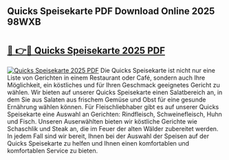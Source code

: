 ## Quicks Speisekarte PDF Download Online 2025 98WXB

# <h2><a href="http://gc81vfs.nevu.top/?p=Quicks+Speisekarte">🔗 👉🔴 Quicks Speisekarte 2025 PDF</a></h2>

[![Quicks Speisekarte 2025 PDF](https://i.imgur.com/dBaPXMq.png)](http://gc81vfs.nevu.top/?p=Quicks+Speisekarte)
Die Quicks Speisekarte ist nicht nur eine Liste von Gerichten in einem Restaurant oder Café, sondern auch Ihre Möglichkeit, ein köstliches und für Ihren Geschmack geeignetes Gericht zu wählen. Wir bieten auf unserer Quicks Speisekarte einen Salatbereich an, in dem Sie aus Salaten aus frischem Gemüse und Obst für eine gesunde Ernährung wählen können. Für Fleischliebhaber gibt es auf unserer Quicks Speisekarte eine Auswahl an Gerichten: Rindfleisch, Schweinefleisch, Huhn und Fisch. Unseren Auserwählten bieten wir köstliche Gerichte wie Schaschlik und Steak an, die im Feuer der alten Wälder zubereitet werden. In jedem Fall sind wir bereit, Ihnen bei der Auswahl der Speisen auf der Quicks Speisekarte zu helfen und Ihnen einen komfortablen und komfortablen Service zu bieten.
